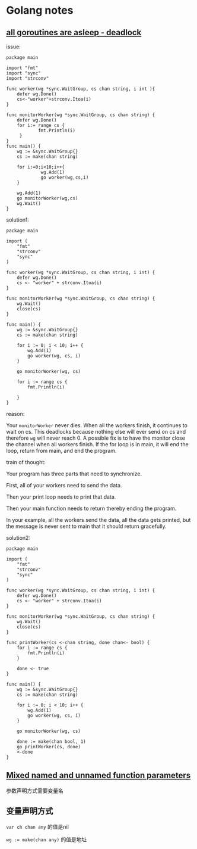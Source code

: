 # Golang notes

## [all goroutines are asleep - deadlock](https://stackoverflow.com/questions/19892732/all-goroutines-are-asleep-deadlock)

issue:

```
package main

import "fmt"
import "sync"
import "strconv"

func worker(wg *sync.WaitGroup, cs chan string, i int ){
    defer wg.Done()
    cs<-"worker"+strconv.Itoa(i)    
}

func monitorWorker(wg *sync.WaitGroup, cs chan string) {
    defer wg.Done()
    for i:= range cs {
            fmt.Println(i)
     }
}
func main() {
    wg := &sync.WaitGroup{}
    cs := make(chan string)

    for i:=0;i<10;i++{
             wg.Add(1)
             go worker(wg,cs,i)
    } 

    wg.Add(1)
    go monitorWorker(wg,cs)
    wg.Wait()
}
```

solution1:

```
package main

import (
    "fmt"
    "strconv"
    "sync"
)

func worker(wg *sync.WaitGroup, cs chan string, i int) {
    defer wg.Done()
    cs <- "worker" + strconv.Itoa(i)
}

func monitorWorker(wg *sync.WaitGroup, cs chan string) {
    wg.Wait()
    close(cs)
}

func main() {
    wg := &sync.WaitGroup{}
    cs := make(chan string)

    for i := 0; i < 10; i++ {
        wg.Add(1)
        go worker(wg, cs, i)
    }

    go monitorWorker(wg, cs)

    for i := range cs {
        fmt.Println(i)

    }
}
```

reason:

Your `monitorWorker` never dies. When all the workers finish, it continues to wait on cs. This deadlocks because nothing else will ever send on cs and therefore `wg` will never reach 0. A possible fix is to have the monitor close the channel when all workers finish. If the for loop is in main, it will end the loop, return from main, and end the program.

train of thought:

Your program has three parts that need to synchronize. 

First, all of your workers need to send the data. 

Then your print loop needs to print that data. 

Then your main function needs to return thereby ending the program. 

In your example, all the workers send the data, all the data gets printed, but the message is never sent to main that it should return gracefully.

solution2:

```
package main

import (
    "fmt"
    "strconv"
    "sync"
)

func worker(wg *sync.WaitGroup, cs chan string, i int) {
    defer wg.Done()
    cs <- "worker" + strconv.Itoa(i)
}

func monitorWorker(wg *sync.WaitGroup, cs chan string) {
    wg.Wait()
    close(cs)
}

func printWorker(cs <-chan string, done chan<- bool) {
    for i := range cs {
        fmt.Println(i)
    }

    done <- true
}

func main() {
    wg := &sync.WaitGroup{}
    cs := make(chan string)

    for i := 0; i < 10; i++ {
        wg.Add(1)
        go worker(wg, cs, i)
    }

    go monitorWorker(wg, cs)

    done := make(chan bool, 1)
    go printWorker(cs, done)
    <-done
}
```

## [Mixed named and unnamed function parameters](https://stackoverflow.com/questions/36449724/mixed-named-and-unnamed-function-parameters)

参数声明方式需要变量名

## 变量声明方式

`var ch chan any` 的值是nil

`wg := make(chan any)` 的值是地址


